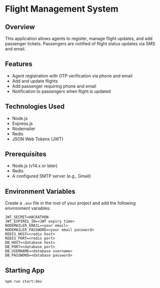 # Flight Management System

## Overview
This application allows agents to register, manage flight updates, and add passenger tickets. Passengers are notified of flight status updates via SMS and email.

## Features
- Agent registration with OTP verification via phone and email
- Add and update flights
- Add passenger requiring phone and email
- Notification to passengers when flight is updated

## Technologies Used
- Node.js
- Express.js
- Nodemailer
- Redis
- JSON Web Tokens (JWT)

## Prerequisites
- Node.js (v14.x or later)
- Redis
- A configured SMTP server (e.g., Gmail)

## Environment Variables
Create a `.env` file in the root of your project and add the following environment variables:

```plaintext
JWT_SECRET=HACKATHON
JWT_EXPIRES_IN=<JWT expiry time>
NODEMAILER_EMAIL=<your email>
NODEMAILER_PASSWORD=<your email password>
REDIS_HOST=<redis host>
REDIS_PORT=<redis port>
DB_HOST=<database host>
DB_PORT=<database port>
DB_USERNAME=<database username>
DB_PASSWORD=<database password>
```

## Starting App

```npm run start:dev```
